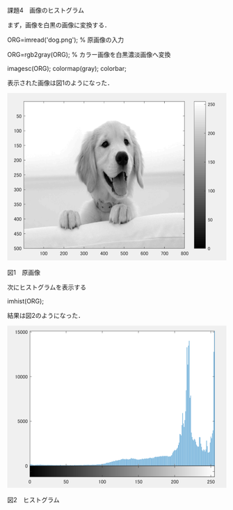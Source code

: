 課題4　画像のヒストグラム



まず，画像を白黒の画像に変換する．

ORG=imread('dog.png'); % 原画像の入力

ORG=rgb2gray(ORG); % カラー画像を白黒濃淡画像へ変換

imagesc(ORG); colormap(gray); colorbar;

表示された画像は図1のようになった．

![](https://github.com/zakoji/gazousyori-repot/blob/master/image/dog4-1.png)

図1　原画像

次にヒストグラムを表示する

imhist(ORG);

結果は図2のようになった．

![](https://github.com/zakoji/gazousyori-repot/blob/master/image/dog4-2.png)

図2　ヒストグラム
